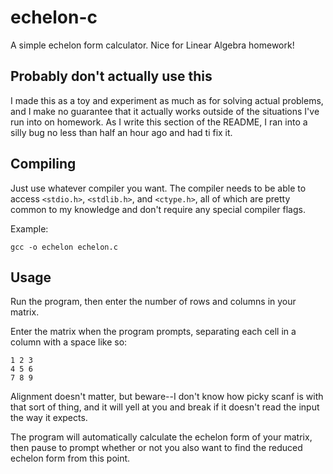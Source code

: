 # echelon-c

A simple echelon form calculator. Nice for Linear Algebra homework!

## Probably don't actually use this

I made this as a toy and experiment as much as for solving actual problems, and
I make no guarantee that it actually works outside of the situations I've run
into on homework. As I write this section of the README, I ran into a silly bug
no less than half an hour ago and had ti fix it.

## Compiling 

Just use whatever compiler you want. The compiler needs to be able to access
`<stdio.h>`, `<stdlib.h>`, and `<ctype.h>`, all of which are pretty common to my
knowledge and don't require any special compiler flags.

Example:

```
gcc -o echelon echelon.c
```

## Usage

Run the program, then enter the number of rows and columns in your matrix.

Enter the matrix when the program prompts, separating each cell in a column with
a space like so:

```
1 2 3
4 5 6
7 8 9
```

Alignment doesn't matter, but beware--I don't know how picky scanf is with that
sort of thing, and it will yell at you and break if it doesn't read the input
the way it expects.

The program will automatically calculate the echelon form of your matrix, then
pause to prompt whether or not you also want to find the reduced echelon form
from this point.

